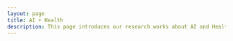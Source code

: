 ```yaml
---
layout: page
title: AI + Health
description: This page introduces our research works about AI and Health.
---
```

